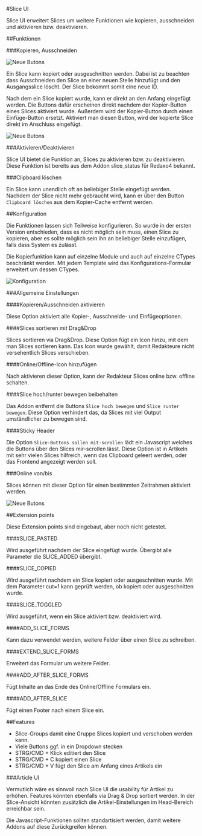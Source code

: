 #Slice UI

Slice UI erweitert Slices um weitere Funktionen wie kopieren, ausschneiden und aktivieren bzw. deaktivieren.

##Funktionen

###Kopieren, Ausschneiden

![Neue Butons](/../assets/slice_ui.png?raw=true)

Ein Slice kann kopiert oder ausgeschnitten werden. Dabei ist zu beachten dass Ausschneiden den Slice an einer neuen Stelle hinzufügt und den Ausgangsslice löscht. Der Slice bekommt somit eine neue ID.

Nach dem ein Slice kopiert wurde, kann er direkt an den Anfang eingefügt werden. Die Buttons dafür erscheinen direkt nachdem der Kopier-Button eines Slices aktiviert wurde. Außerdem wird der Kopier-Button durch einen Einfüge-Button ersetzt. Aktiviert man diesen Button, wird der kopierte Slice direkt im Anschluss eingefügt.

![Neue Butons](/../assets/slice_ui_copied.png?raw=true)

###Aktivieren/Deaktivieren

Slice UI bietet die Funktion an, Slices zu aktivieren bzw. zu deaktivieren. Diese Funktion ist bereits aus dem Addon slice_status für Redaxo4 bekannt. 

###Clipboard löschen

Ein Slice kann unendlich oft an beliebiger Stelle eingefügt werden. Nachdem der Slice nicht mehr gebraucht wird, kann er über den Button `Clipboard löschen` aus dem Kopier-Cache entfernt werden.

##Konfiguration

Die Funktionen lassen sich Teilweise konfigurieren. So wurde in der ersten Version entschieden, dass es nicht möglich sein muss, einen Slice zu kopieren, aber es sollte möglich sein ihn an beliebiger Stelle einzufügen, falls dass System es zulässt.

Die Kopierfunktion kann auf einzelne Module und auch auf einzelne CTypes beschränkt werden. Mit jedem Template wird das Konfigurations-Formular erweitert um dessen CTypes.

![Konfiguration](/../assets/slice_ui_settings.png?raw=true)

###Allgemeine Einstellungen

####Kopieren/Ausschneiden aktivieren

Diese Option aktiviert alle Kopier-, Ausschneide- und Einfügeoptionen.

####Slices sortieren mit Drag&Drop

Slices sortieren via Drag&Drop. Diese Option fügt ein Icon hinzu, mit dem man Slices sortieren kann. Das Icon wurde gewählt, damit Redakteure nicht versehentlich Slices verschieben.

####Online/Offline-Icon hinzufügen

Nach aktivieren dieser Option, kann der Redakteur Slices online bzw. offline schalten.

####Slice hoch/runter bewegen beibehalten

Das Addon entfernt die Buttons `Slice hoch bewegen` und `Slice runter bewegen`. Diese Option verhindert das, da Slices mit viel Output umständlicher zu bewegen sind.

####Sticky Header

Die Option `Slice-Buttons sollen mit-scrollen` lädt ein Javascript welches die Buttons über den Slices mir-scrollen lässt. Diese Option ist in Artikeln mit sehr vielen Slices hilfreich, wenn das Clipboard geleert werden, oder das Frontend angezeigt werden soll. 

###Online von/bis

Slices können mit dieser Option für einen bestimmten Zeitrahmen aktiviert werden.

![Neue Butons](/../assets/online_offline.png?raw=true)

##Extension points

Diese Extension points sind eingebaut, aber noch nicht getestet.

####SLICE_PASTED

Wird ausgeführt nachdem der Slice eingefügt wurde. Übergibt alle Parameter die SLICE_ADDED übergibt.

####SLICE_COPIED

Wird ausgeführt nachdem ein Slice kopiert oder ausgeschnitten wurde. Mit dem Parameter cut=1 kann geprüft werden, ob kopiert oder ausgeschnitten wurde.

####SLICE_TOGGLED

Wird ausgeführt, wenn ein Slice aktiviert bzw. deaktiviert wird.

####ADD_SLICE_FORMS

Kann dazu verwendet werden, weitere Felder über einen Slice zu schreiben.

####EXTEND_SLICE_FORMS

Erweitert das Formular um weitere Felder.

####ADD_AFTER_SLICE_FORMS

Fügt Inhalte an das Ende des Online/Offline Formulars ein.

####ADD_AFTER_SLICE 

Fügt einen Footer nach einem Slice ein.

##Features

- Slice-Groups damit eine Gruppe Slices kopiert und verschoben werden kann.
- Viele Buttons ggf. in ein Dropdown stecken
- STRG/CMD + Klick editiert den Slice
- STRG/CMD + C kopiert einen Slice
- STRG/CMD + V fügt den Slice am Anfang eines Artikels ein

###Article UI

Vermutlich wäre es sinnvoll nach Slice UI die usability für Artikel zu erhöhen. Features könnten ebenfalls via Drag & Drop sortiert werden. In der Slice-Ansicht könnten zusätzlich die Artikel-Einstellungen im Head-Bereich erreichbar sein.

Die Javascript-Funktionen sollten standartisiert werden, damit weitere Addons auf diese Zurückgreifen können. 
